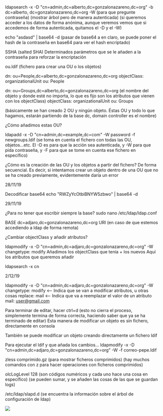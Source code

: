 ldapsearch -x -D "cn=admin,dc=alberto,dc=gonzalonazareno,dc=org" -b dc=alberto, dc=gonzalonazareno,dc=org -W (para que pregunte contraseña)
(mostrar árbol pero de manera autenticada)
(si queremos acceder a los datos de forma anónima, aunque veremos vemos que si accedemos de forma autenticada, quitamos el -D y el -W)



echo "asdasd" | base64 -d (pasar de base64 a en claro, se puede poner el hash de la contraseña en base64 para ver el hash encriptado)


SSHA (salted SHA)
Determinados parámetros que se le añaden a la contraseña para reforzar la encriptación





ou.ldif (fichero para crear una OU o los objetos)

dn: ou=People,dc=alberto,dc=gonzalonazareno,dc=org
objectClass: organizationalUnit
ou: People

dn: ou=Groups,dc=alberto,dc=gonzalonazareno,dc=org (el nombre del objeto y donde esté no importa, lo que es fijo son los atributos que vienen con los objectClass)
objectClass: organizationalUnit
ou: Groups

(básicamente se han creado 2 OU y ningún objeto. Éstas OU y todo lo que hagamos, estarán partiendo de la base dc, domain controller es el nombre)


¿Cómo añadimos estas OU?

ldapadd -x -D "cn=admin,dc=example,dc=com" -W password -f newgroups.ldif
(se toma en cuenta el fichero con todas las OU, objetos...etc. El -D es para que la acción sea autenticada, y -W para que pida contraseña, y -F para que se tome en cuenta ese fichero en específico)

¿Cómo es la creación de las OU y los objetos a partir del fichero?
De forma secuencial. Es decir, si intentamos crear un objeto dentro de una OU que no se ha creado previamente, evidentemente daría un error

28/11/19

Decodificar base64
echo "RWZyYcOtbiBNYW5zbwo" | base64 -d


29/11/19

¿Para no tener que escribir siempre la base?
sudo nano /etc/ldap/ldap.conf

BASE	dc=adjaro,dc=gonzalonazareno,dc=org
URI (en caso de que estemos accediendo a ldap de forma remota)



¿Cambiar objectClass y añadir atributos?

ldapmodify -x -D "cn=admin,dc=adjaro,dc=gonzalonazareno,dc=org" -W
changetype: modify
Añadimos los objectClass que tenía + los nuevos
Aquí los atributos que queremos añadir


ldapsearch -x cn


2/12/19

ldapmodify -x -D "cn=admin,dc=adjaro,dc=gonzalonazareno,dc=org" -W
changetype: modify <-- Indica que se van a modificar atributos, u otras cosas
replace: mail <-- Indica que va a reemplazar el valor de un atributo
mail: user@gmail.com

Para terminar de editar, hacer ctrl+d (esto no cierra el proceso, simplemente termina de forma correcta, haciendo saber que ya se ha terminado de editar)
Esta manera de modificar un objeto es sin fichero, directamente en consola

También se puede modificar un objeto creando directamente un fichero ldif





Para ejecutar el ldif y que añada los cambios...
ldapmodify -x -D "cn=admin,dc=adjaro,dc=gonzalonazareno,dc=org" -W -f correo-pepe.ldif



zless comprimido.gz (para mostrar ficheros comprimidos)
(hay muchos comandos con z para hacer operaciones con ficheros comprimidos)


olcLogLevel 128 (son códigos numéricos y cada uno hace una cosa en específico) (se pueden sumar, y se añaden las cosas de las que se guardan logs)



/etc/ldap/slapd.d (se encuentra la información sobre el árbol de configuración de ldap)


![](https://imgur.com/wX6mXH9)



















<!--stackedit_data:
eyJoaXN0b3J5IjpbLTEwODQ0NjEzOTMsMTAxMjc3MTU0M119
-->